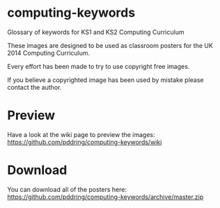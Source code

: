 computing-keywords
==================

Glossary of keywords for KS1 and KS2 Computing Curriculum

These images are designed to be used as classroom posters for the UK 2014 Computing Curriculum.

Every effort has been made to try to use copyright free images. 

If you believe a copyrighted image has been used by mistake please contact the author.

Preview
=======
Have a look at the wiki page to preview the images: https://github.com/pddring/computing-keywords/wiki

Download
========
You can download all of the posters here: https://github.com/pddring/computing-keywords/archive/master.zip
